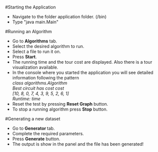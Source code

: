 #Starting the Application
- Navigate to the folder application folder. (/bin)
- Type "java main.Main"

#Running an Algorithm
- Go to <b>Algorithms</b> tab.
- Select the desired algorithm to run.
- Select a file to run it on.
- Press <b>Start</b>.
- The running time and the tour cost are displayed. Also there is a tour visualization available.
- In the console where you started the application you will see detailed information following the pattern <br>
	<i>class algorithms._Algorithm_ <br>
	Best circuit has cost  _cost_ <br>
	[10, 8, 0, 7, 4, 3, 9, 5, 2, 6, 1] <br>
	Runtime: _time_ <br>
	</i>
- Reset the test by pressing <b>Reset Graph</b> button.
- To stop a running algorithm press <b>Stop</b> button.

#Generating a new dataset
- Go to <b> Generator </b> tab.
- Complete the required parameters.
- Press <b>Generate</b> button.
- The output is show in the panel and the file has been generated!